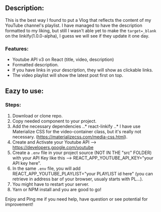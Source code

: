 ## Description:
This is the best way I found to put a Vlog that reflects the content of my YouTube channel's playlist. I have managed to have the description formatted to my liking, but still I wasn't able yet to make the `target=_blank` on the linkify(1.0.0-alpha), I guess we will see if they update it one day.

### Features:
* Youtube API v3 on React (title, video, description)
* Formatted description.
* If you have links in your description, they will show as clickable links.
* The video playlist will show the latest post first on top.


## Eazy to use:
### Steps: 
1. Download or clone repo.
2. Copy needed component to your project.
3. Add the necessary dependencies
..* react-linkify
..* I have use Materialize CSS for the video-container class, but it's really not necessary. (https://materializecss.com/media-css.html).
4. Create and Activate your Youtube API --> https://developers.google.com/youtube
5. Create a `.env` file in your project source (NOT IN THE "src" FOLDER) with your API Key like this --> REACT_APP_YOUTUBE_API_KEY="your API key here".
6. In the same `.env` file, you will add REACT_APP_YOUTUBE_PLAYLIST="your PLAYLIST id here" (you can retrieve in address bar of your browser, usualy starts with PL...).
7. You might have to restart your server.
8. Yarn or NPM install and you are good to go!

Enjoy and Ping me if you need help, have question or see potential for improvement!
